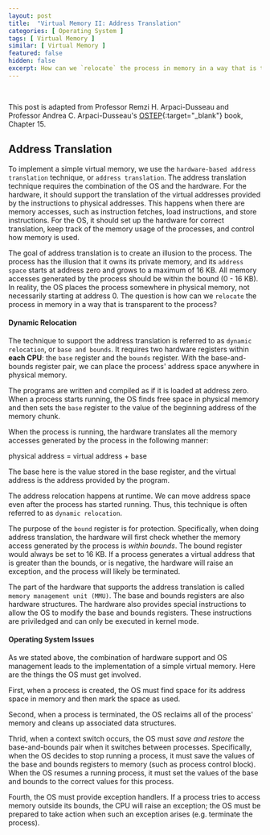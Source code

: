 ```yaml
---
layout: post
title:  "Virtual Memory II: Address Translation"
categories: [ Operating System ]
tags: [ Virtual Memory ]
similar: [ Virtual Memory ]
featured: false
hidden: false
excerpt: How can we `relocate` the process in memory in a way that is transparent to the process? 
---
```


<br />

This post is adapted from Professor Remzi H. Arpaci-Dusseau and  Professor Andrea C. Arpaci-Dusseau's [OSTEP](http://pages.cs.wisc.edu/~remzi/OSTEP/){:target="_blank"} book, Chapter 15.

## Address Translation

To implement a simple virtual memory, we use the `hardware-based address translation` technique, or `address translation`. The address translation technique requires the combination of the OS and the hardware. For the hardware, it should support the translation of the virtual addresses provided by the instructions to physical addresses. This happens when there are memory accesses, such as instruction fetches, load instructions, and store instructions. For the OS, it should set up the hardware for correct translation, keep track of the memory usage of the processes, and control how memory is used.

The goal of address translation is to create an illusion to the process. The process has the illusion that it owns its private memory, and its `address space` starts at address zero and grows to a maximum of 16 KB. All memory accesses generated by the process should be within the bound (0 - 16 KB). In reality, the OS places the process somewhere in physical memory, not necessarily starting at address 0. The question is how can we `relocate` the process in memory in a way that is transparent to the process? 



#### Dynamic Relocation

The technique to support the address translation is referred to as `dynamic relocation`, or `base and bounds`. It requires two hardware registers within **each CPU**: the `base` register and the `bounds` register. With the base-and-bounds register pair, we can place the process' address space anywhere in physical memory.


The programs are written and compiled as if it is loaded at address zero. When a process starts running, the OS finds free space in physical memory and then sets the `base` register to the value of the beginning address of the memory chunk. 

When the process is running, the hardware translates all the memory accesses generated by the process in the following manner:

physical address = virtual address + base

The base here is the value stored in the base register, and the virtual address is the address provided by the program.

The address relocation happens at runtime. We can move address space even after the process has started running. Thus, this technique is often referred to as `dynamic relocation`.

The purpose of the `bound` register is for protection. Specifically, when doing address translation, the hardware will first check whether the memory access generated by the process is *within bounds*. The bound register would always be set to 16 KB. If a process generates a virtual address that is greater than the bounds, or is negative, the hardware will raise an exception, and the process will likely be terminated. 


The part of the hardware that supports the address translation is called `memory management unit (MMU)`. The base and bounds registers are also hardware structures. The hardware also provides special instructions to allow the OS to modify the base and bounds registers. These instructions are priviledged and can only be executed in kernel mode. 

#### Operating System Issues

As we stated above, the combination of hardware support and OS management leads to the implementation of a simple virtual memory. Here are the things the OS must get involved.

First, when a process is created, the OS must find space for its address space in memory and then mark the space as used. 

Second, when a process is terminated, the OS reclaims all of the process' memory and cleans up associated data structures. 

Thrid, when a context switch occurs, the OS must *save and restore* the base-and-bounds pair when it switches between processes. Specifically, when the OS decides to stop running a process, it must save the values of the base and bounds registers to memory (such as process control block). When the OS resumes a running process, it must set the values of the base and bounds to the correct values for this process.

Fourth, the OS must provide exception handlers. If a process tries to access memory outside its bounds, the CPU will raise an exception; the OS must be prepared to take action when such an exception arises (e.g. terminate the process).
















